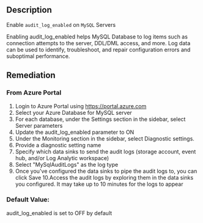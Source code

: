 ## Description

Enable `audit_log_enabled` on `MySQL` Servers

Enabling audit_log_enabled helps MySQL Database to log items such as connection attempts to the server, DDL/DML access, and more. Log data can be used to identify, troubleshoot, and repair configuration errors and suboptimal performance.

## Remediation

### From Azure Portal

  1. Login to Azure Portal using https://portal.azure.com
  2. Select your Azure Database for MySQL server
  3. For each database, under the Settings section in the sidebar, select Server parameters
  4. Update the audit_log_enabled parameter to ON
  5. Under the Monitoring section in the sidebar, select Diagnostic settings.
  6. Provide a diagnostic setting name
  7. Specify which data sinks to send the audit logs (storage account, event hub, and/or Log Analytic workspace)
  8. Select "MySqlAuditLogs" as the log type
  9. Once you've configured the data sinks to pipe the audit logs to, you can click Save
  10.Access the audit logs by exploring them in the data sinks you configured. It may take up to 10 minutes for the logs to appear

### Default Value:

audit_log_enabled is set to OFF by default